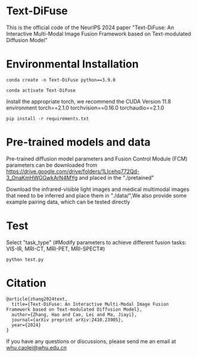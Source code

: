 # Text-DiFuse
This is the official code of the NeurIPS 2024 paper "Text-DiFuse: An Interactive Multi-Modal Image Fusion Framework based on Text-modulated Diffusion Model"
# Environmental Installation

```
conda create -n Text-DiFuse python==3.9.0
```
```
conda activate Text-DiFuse
```

Install the appropriate torch, we recommend the CUDA Version 11.8 environment torch==2.1.0 torchvision==0.16.0 torchaudio==2.1.0
```
pip install -r requirements.txt
```
# Pre-trained models and data

Pre-trained diffusion model parameters and Fusion Control Module (FCM) parameters can be downloaded from https://drive.google.com/drive/folders/1LIcehq772Qd-3_OnaKmHWGGwkArN4MYg and placed in the "./pretained"

Download the infrared-visible light images and medical multimodal images that need to be inferred and place them in "./data/",We also provide some example pairing data, which can be tested directly

# Test
Select "task_type"  (#Modify parameters to achieve different fusion tasks: VIS-IR, MRI-CT, MRI-PET, MRI-SPECT#)
```
python test.py
```

# Citation
```
@article{zhang2024text,
  title={Text-DiFuse: An Interactive Multi-Modal Image Fusion Framework based on Text-modulated Diffusion Model},
  author={Zhang, Hao and Cao, Lei and Ma, Jiayi},
  journal={arXiv preprint arXiv:2410.23905},
  year={2024}
}
```

If you have any questions or discussions, please send me an email at whu.caolei@whu.edu.cn
